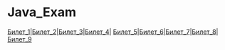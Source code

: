 # Java_Exam
[Билет_1](https://github.com/VintikG/Java_Exam/blob/main/%D0%91%D0%B8%D0%BB%D0%B5%D1%82%201)|[Билет_2](https://github.com/VintikG/Java_Exam/blob/main/%D0%91%D0%B8%D0%BB%D0%B5%D1%82_2)|[Билет_3](https://github.com/VintikG/Java_Exam/blob/main/%D0%91%D0%B8%D0%BB%D0%B5%D1%82%203%20())|[Билет_4](https://github.com/VintikG/Java_Exam/blob/main/%D0%91%D0%B8%D0%BB%D0%B5%D1%82%204%20())|
[Билет_5](https://github.com/VintikG/Java_Exam/blob/main/%D0%91%D0%B8%D0%BB%D0%B5%D1%82%205%20())|[Билет_6](https://github.com/VintikG/Java_Exam/blob/main/%D0%91%D0%B8%D0%BB%D0%B5%D1%82%206%20())|[Билет_7](https://github.com/VintikG/Java_Exam/blob/main/%D0%91%D0%B8%D0%BB%D0%B5%D1%82%207%20())|[Билет_8](https://github.com/VintikG/Java_Exam/blob/main/%D0%91%D0%B8%D0%BB%D0%B5%D1%82%208%20())|[Билет_9](https://github.com/VintikG/Java_Exam/blob/main/%D0%91%D0%B8%D0%BB%D0%B5%D1%82%209%20())
